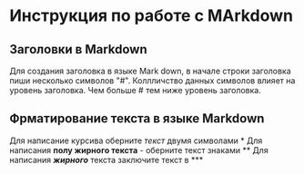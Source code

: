 # Инструкция по работе с MArkdown

## Заголовки в Markdown
Для создания заголовка в языке Mark down, в начале строки заголовка пиши несколько символов "#".
Коллличство данных символов влияет на уровень заголовка.
Чем больше # тем ниже уровень заголовка.

## Фрматирование текста в языке Markdown
Для написание курсива  оберните *текст* двумя символами *
Для написания **полу жирного текста**  - оберните текст знаками  **
Для написания ***жирного*** текста заключите текст в ***